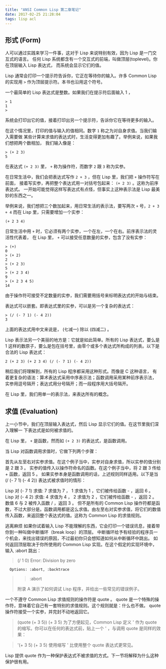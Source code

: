 ```yaml
---
title: "ANSI Common Lisp 第二章笔记"
date: 2017-02-25 21:28:04
tags: lisp acl
---
```


## 形式 (Form)

人可以通过实践来学习一件事，这对于 Lisp 来说特别有效，因为 Lisp 是一门交互式的语言。
任何 Lisp 系统都含有一个交互式的前端，叫做顶层(toplevel)。你在顶层输入 Lisp 表达式，
而系统会显示它们的值。

Lisp 通常会打印一个提示符告诉你，它正在等待你的输入。许多 Common Lisp 的实现用 `>`
作为顶层提示符。本书也沿用这个符号。

<!--more-->

一个最简单的 Lisp 表达式是整数。如果我们在提示符后面输入 1 ，

```
> 1
1
>
```

系统会打印出它的值，接着打印出另一个提示符，告诉你它在等待更多的输入。

在这个情况里，打印的值与输入的值相同。数字 `1` 称之为对自身求值。当我们输入需要做
某些计算来求值的表达式时，生活变得更加有趣了。举例来说，如果我们想把两个数相加，
我们输入像是：

```
> (+ 2 3)
5
```

在表达式 `(+ 2 3)` 里， `+` 称为操作符，而数字 `2` 跟 `3` 称为实参。

在日常生活中，我们会把表达式写作 `2 + 3` ，但在 Lisp 里，我们把 `+` 操作符写在前面，
接着写实参，再把整个表达式用一对括号包起来： `(+ 2 3)` 。这称为前序表达式。
一开始可能觉得这样写表达式有点怪，但事实上这种表示法是 Lisp 最美妙的东西之一。

举例来说，我们想把三个数加起来，用日常生活的表示法，要写两次 `+` 号，`2 + 3 + 4`
而在 Lisp 里，只需要增加一个实参：

```
(+ 2 3 4)
```

日常生活中用 `+` 时，它必须有两个实参，一个在左，一个在右。前序表示法的灵活性代表着，
在 Lisp 里， `+` 可以接受任意数量的实参，包含了没有实参：

```
> (+)
0
> (+ 2)
2
> (+ 2 3)
5
> (+ 2 3 4)
9
> (+ 2 3 4 5)
14
```

由于操作符可接受不定数量的实参，我们需要用括号来标明表达式的开始与结束。

表达式可以嵌套。即表达式里的实参，可以是另一个复杂的表达式：

```
> (/ (- 7 1) (- 4 2))
3
```

上面的表达式用中文来说是， (七减一) 除以 (四减二) 。

Lisp 表示法另一个美丽的地方是：它就是如此简单。所有的 Lisp 表达式，要么是 1
这样的数原子，要么是包在括号里，由零个或多个表达式所构成的列表。以下是合法的 Lisp
表达式：

```
2 (+ 2 3) (+ 2 3 4) (/ (- 7 1) (- 4 2))
```

稍后我们将理解到，所有的 Lisp 程序都采用这种形式。而像是 C 这种语言，
有着更复杂的语法：算术表达式采用中序表示法；函数调用采用某种前序表示法，
实参用逗号隔开；表达式用分号隔开；而一段程序用大括号隔开。

在 Lisp 里，我们用单一的表示法，来表达所有的概念。

## 求值 (Evaluation)

上一小节中，我们在顶层输入表达式，然后 Lisp 显示它们的值。在这节里我们深入理解一
下表达式是如何被求值的。

在 Lisp 里， `+` 是函数，然而如 `(+ 2 3)` 的表达式，是函数调用。

当 Lisp 对函数调用求值时，它做下列两个步骤：

首先从左至右对实参求值。在这个例子当中，实参对自身求值，所以实参的值分别是 2 跟 3 。
实参的值传入以操作符命名的函数。在这个例子当中，将 2 跟 3 传给 + 函数，返回 5 。
如果实参本身是函数调用的话，上述规则同样适用。以下是当 (/ (- 7 1) (- 4 2)) 表达式被求值时的情形：

Lisp 对 (- 7 1) 求值: 7 求值为 7 ， 1 求值为 1 ，它们被传给函数 - ，返回 6 。
Lisp 对 (- 4 2) 求值: 4 求值为 4 ， 2 求值为 2 ，它们被传给函数 - ，返回 2 。
数值 6 与 2 被传入函数 / ，返回 3 。
但不是所有的 Common Lisp 操作符都是函数，不过大部分是。函数调用都是这么求值。由左至右对实参求值，将它们的数值传入函数，来返回整个表达式的值。这称为 Common Lisp 的求值规则。

逃离麻烦
如果你试着输入 Lisp 不能理解的东西，它会打印一个错误讯息，接着带你到一种叫做中断循环（break loop）的顶层。 中断循环给予有经验的程序员一个机会，来找出错误的原因，不过最初你只会想知道如何从中断循环中跳出。 如何返回顶层取决于你所使用的 Common Lisp 实现。在这个假定的实现环境中，输入 :abort 跳出：

> (/ 1 0)
> Error: Division by zero

      Options: :abort, :backtrace

> > :abort
>
> 附录 A 演示了如何调试 Lisp 程序，并给出一些常见的错误例子。

一个不遵守 Common Lisp 求值规则的操作符是 quote 。 quote 是一个特殊的操作符，意味着它自己有一套特别的求值规则。这个规则就是：什么也不做。 quote 操作符接受一个实参，并完封不动地返回它。

> (quote (+ 3 5))
> (+ 3 5)
> 为了方便起见，Common Lisp 定义 ' 作为 quote 的缩写。你可以在任何的表达式前，贴上一个 ' ，与调用 quote 是同样的效果：

> '(+ 3 5)
> (+ 3 5)
> 使用缩写 ' 比使用整个 quote 表达式更常见。

Lisp 提供 quote 作为一种保护表达式不被求值的方式。下一节将解释为什么这种保护很有用。
